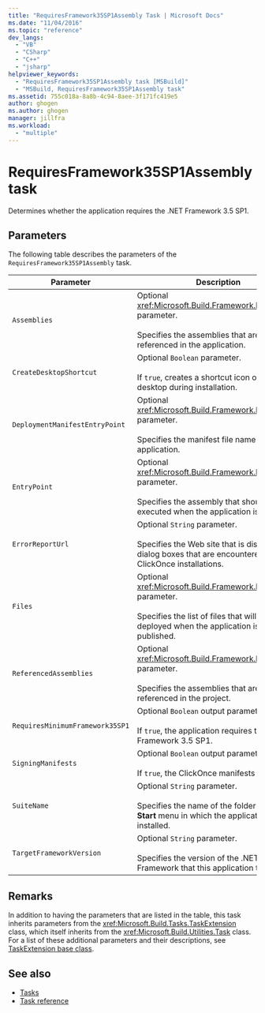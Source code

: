 ```yaml
---
title: "RequiresFramework35SP1Assembly Task | Microsoft Docs"
ms.date: "11/04/2016"
ms.topic: "reference"
dev_langs:
  - "VB"
  - "CSharp"
  - "C++"
  - "jsharp"
helpviewer_keywords:
  - "RequiresFramework35SP1Assembly task [MSBuild]"
  - "MSBuild, RequiresFramework35SP1Assembly task"
ms.assetid: 755c018a-8a8b-4c94-8aee-3f171fc419e5
author: ghogen
ms.author: ghogen
manager: jillfra
ms.workload:
  - "multiple"
---
```

# RequiresFramework35SP1Assembly task
Determines whether the application requires the .NET Framework 3.5 SP1.

## Parameters
 The following table describes the parameters of the `RequiresFramework35SP1Assembly` task.

|Parameter|Description|
|---------------|-----------------|
|`Assemblies`|Optional <xref:Microsoft.Build.Framework.ITaskItem>`[]` parameter.<br /><br /> Specifies the assemblies that are referenced in the application.|
|`CreateDesktopShortcut`|Optional `Boolean` parameter.<br /><br /> If `true`, creates a shortcut icon on the desktop during installation.|
|`DeploymentManifestEntryPoint`|Optional <xref:Microsoft.Build.Framework.ITaskItem> parameter.<br /><br /> Specifies the manifest file name for the application.|
|`EntryPoint`|Optional <xref:Microsoft.Build.Framework.ITaskItem> parameter.<br /><br /> Specifies the assembly that should be executed when the application is run.|
|`ErrorReportUrl`|Optional `String` parameter.<br /><br /> Specifies the Web site that is displayed in dialog boxes that are encountered during ClickOnce installations.|
|`Files`|Optional <xref:Microsoft.Build.Framework.ITaskItem>`[]` parameter.<br /><br /> Specifies the list of files that will be deployed when the application is published.|
|`ReferencedAssemblies`|Optional <xref:Microsoft.Build.Framework.ITaskItem>`[]` parameter.<br /><br /> Specifies the assemblies that are referenced in the project.|
|`RequiresMinimumFramework35SP1`|Optional `Boolean` output parameter.<br /><br /> If `true`, the application requires the .NET Framework 3.5 SP1.|
|`SigningManifests`|Optional `Boolean` output parameter.<br /><br /> If `true`, the ClickOnce manifests are signed.|
|`SuiteName`|Optional `String` parameter.<br /><br /> Specifies the name of the folder on the **Start** menu in which the application will be installed.|
|`TargetFrameworkVersion`|Optional `String` parameter.<br /><br /> Specifies the version of the .NET Framework that this application targets.|

## Remarks
 In addition to having the parameters that are listed in the table, this task inherits parameters from the <xref:Microsoft.Build.Tasks.TaskExtension> class, which itself inherits from the <xref:Microsoft.Build.Utilities.Task> class. For a list of these additional parameters and their descriptions, see [TaskExtension base class](../msbuild/taskextension-base-class.md).

## See also
- [Tasks](../msbuild/msbuild-tasks.md)
- [Task reference](../msbuild/msbuild-task-reference.md)